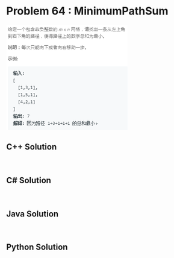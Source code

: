 
# Problem 64 : MinimumPathSum

<img src="https://github.com/Peefy/PeefyLeetCode/blob/master/doc/1-100/64.MinimumPathSum/problem.png"/>

## C++ Solution

```c++



```

## C# Solution

```csharp



```

## Java Solution

```java



```

## Python Solution

```python



```



